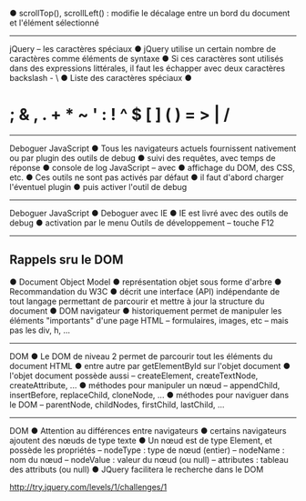  
●
 scrollTop(), scrollLeft() : modifie le décalage
entre un bord du document et l'élément sélectionné

----

jQuery – les caractères spéciaux
●
 jQuery utilise un certain nombre de caractères
comme éléments de syntaxe
●
 Si ces caractères sont utilisés dans des
expressions littérales, il faut les échapper avec
deux caractères backslash - \\
●
 Liste des caractères spéciaux
●
 # ; & , . + * ~ ' : ! ^ $ [ ] ( ) = > | /

----

Deboguer JavaScript
●
 Tous les navigateurs actuels fournissent nativement
ou par plugin des outils de debug
●
 suivi des requêtes, avec temps de réponse
●
 console de log JavaScript
–
 avec
●
 affichage du DOM, des CSS, etc.
●
 Ces outils ne sont pas activés par défaut
●
 il faut d'abord charger l'éventuel plugin
●
 puis activer l'outil de debug


----

Deboguer JavaScript
●
 Deboguer avec IE
●
 IE est livré avec des outils de debug
●
 activation par le menu Outils de développement
–
 touche F12
 
 ----
 
 ## Rappels sru le DOM
●
 Document Object Model
●
 représentation objet sous forme d'arbre
●
 Recommandation du W3C
●
 décrit une interface (API) indépendante de tout langage
permettant de parcourir et mettre à jour la structure du
document
●
 DOM navigateur
●
 historiquement permet de manipuler les éléments
"importants" d'une page HTML
–
 formulaires, images, etc
–
 mais pas les div, h, ...

----

DOM
●
 Le DOM de niveau 2 permet de parcourir tout les
éléments du document HTML
●
 entre autre par getElementById sur l'objet document
●
 l'objet document possède aussi
–
 createElement, createTextNode, createAttribute, ...
●
 méthodes pour manipuler un nœud
–
 appendChild, insertBefore, replaceChild,
cloneNode, ...
●
 méthodes pour naviguer dans le DOM
–
 parentNode, childNodes, firstChild, lastChild, ...

----

DOM
●
 Attention au différences entre navigateurs
●
 certains navigateurs ajoutent des nœuds de type texte
●
 Un nœud est de type Element, et possède les
propriétés
–
 nodeType : type de nœud (entier)
–
 nodeName : nom du nœud
–
 nodeValue : valeur du nœud (ou null)
–
 attributes : tableau des attributs (ou null)
●
 JQuery facilitera le recherche dans le DOM



 
 http://try.jquery.com/levels/1/challenges/1

